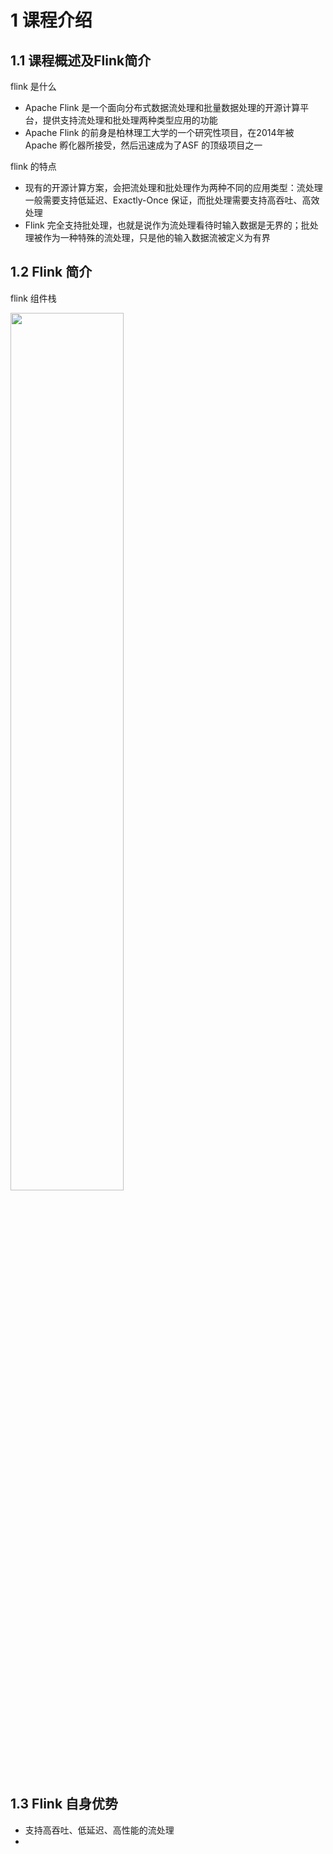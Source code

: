 # 1 课程介绍

## 1.1 课程概述及Flink简介

flink 是什么
- Apache Flink 是一个面向分布式数据流处理和批量数据处理的开源计算平台，提供支持流处理和批处理两种类型应用的功能
- Apache Flink 的前身是柏林理工大学的一个研究性项目，在2014年被Apache 孵化器所接受，然后迅速成为了ASF 的顶级项目之一

flink 的特点
- 现有的开源计算方案，会把流处理和批处理作为两种不同的应用类型：流处理一般需要支持低延迟、Exactly-Once 保证，而批处理需要支持高吞吐、高效处理
- Flink 完全支持批处理，也就是说作为流处理看待时输入数据是无界的；批处理被作为一种特殊的流处理，只是他的输入数据流被定义为有界


## 1.2 Flink 简介

flink 组件栈

<img src="https://ci.apache.org/projects/flink/flink-docs-release-1.9/fig/stack.png" width= "60%">


## 1.3 Flink 自身优势
- 支持高吞吐、低延迟、高性能的流处理
- 